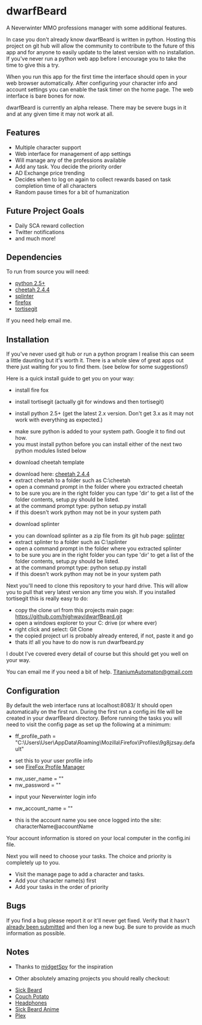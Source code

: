 dwarfBeard
==========

A Neverwinter MMO professions manager with some additional features.

In case you don't already know dwarfBeard is written in python.  Hosting this project on git hub will allow the community 
to contribute to the future of this app and for anyone to easily update to the latest version with no installation.  If you've 
never run a python web app before I encourage you to take the time to give this a try.  

When you run this app for the first time the interface should open in your web browser automatically.  After configuring your
character info and account settings you can enable the task timer on the home page.  The web interface is bare bones for now.

dwarfBeard is currently an alpha release. There may be severe bugs in it and at any given time it may not work at all. 



## Features

* Multiple character support
* Web interface for management of app settings
* Will manage any of the professions available
* Add any task. You decide the priority order
* AD Exchange price trending
* Decides when to log on again to collect rewards based on task completion time of all characters
* Random pause times for a bit of humanization



## Future Project Goals

* Daily SCA reward collection
* Twitter notifications
* and much more!


## Dependencies

To run from source you will need:

* [python 2.5+][pythonDownloads]
* [cheetah 2.4.4][cheetahDownloads]
* [splinter][splinterDownlaods]
* [firefox][firefoxDownloads]
* [tortisegit][tortisegitHome]

If you need help email me.


## Installation

If you've never used git hub or run a python program I realise this can seem a little daunting but it's worth it.
There is a whole slew of great apps out there just waiting for you to find them. (see below for some suggestions!)

Here is a quick install guide to get you on your way:

* install fire fox
* install tortisegit (actually git for windows and then tortisegit)

* install python 2.5+ (get the latest 2.x version.  Don't get 3.x as it may not work with everything as expected.)
 - make sure python is added to your system path.  Google it to find out how.
 - you must install python before you can install either of the next two python modules listed below
* download cheetah template 
 - download here: [cheetah 2.4.4][cheetahDownloads]
 - extract cheetah to a folder such as C:\cheetah
 - open a command prompt in the folder where you extracted cheetah
 - to be sure you are in the right folder you can type 'dir' to get a list of the folder contents, setup.py should be listed.
 - at the command prompt type: python setup.py install
 - if this doesn't work python may not be in your system path
* download splinter
 - you can download splinter as a zip file from its git hub page: [splinter][splinterDownlaods]
 - extract splinter to a folder such as C:\splinter
 - open a command prompt in the folder where you extracted splinter
 - to be sure you are in the right folder you can type 'dir' to get a list of the folder contents, setup.py should be listed.
 - at the command prompt type: python setup.py install
 - if this doesn't work python may not be in your system path

Next you'll need to clone this repository to your hard drive.  This will allow you to pull that very latest version any time you wish.
If you installed tortisegit this is really easy to do:
* copy the clone url from this projects main page: https://github.com/highway/dwarfBeard.git
* open a windows explorer to your C: drive (or where ever)
* right click and select: Git Clone
* the copied project url is probably already entered, if not, paste it and go
* thats it! all you have to do now is run dwarfbeard.py

I doubt I've covered every detail of course but this should get you well on your way.

You can email me if you need a bit of help. 
TitaniumAutomaton@gmail.com


## Configuration

By default the web interface runs at localhost:8083/
It should open automatically on the first run.
During the first run a config.ini file will be created in your dwarfBeard directory.
Before running the tasks you will need to visit the config page as set up the following at a minimum:

* ff_profile_path = "C:\Users\User\AppData\Roaming\Mozilla\Firefox\Profiles\9g8jzsay.default"
 - set this to your user profile info
 - see [FireFox Profile Manager][fireFoxProfileManager]
* nw_user_name = ""
* nw_password = ""
 - input your Neverwinter login info
* nw_account_name = ""
 - this is the account name you see once logged into the site: characterName@accountName
 
Your account information is stored on your local computer in the config.ini file.


Next you will need to choose your tasks.  The choice and priority is completely up to you.
* Visit the manage page to add a character and tasks.
* Add your character name(s) first
* Add your tasks in the order of priority

 
## Bugs

If you find a bug please report it or it'll never get fixed. Verify that it hasn't [already been submitted][issues] and then log a new bug. Be sure to provide as much information as possible.


## Notes

* Thanks to [midgetSpy][midgetSpy] for the inspiration

* Other absolutely amazing projects you should really checkout:
 - [Sick Beard][sickbeardGit]
 - [Couch Potato][couchpotatoGit]
 - [Headphones][headphonesGit]
 - [Sick Beard Anime][sickbeardAnimeGit]
 - [Plex][plexApp]
 
 

[pythonDownloads]:https://www.python.org/downloads/
[cherryPyDownloads]:https://pypi.python.org/pypi/CherryPy/3.2.4
[cheetahDownloads]:https://pypi.python.org/pypi/Cheetah/2.4.4
[splinterDownlaods]:https://github.com/cobrateam/splinter
[fireFoxProfileManager]:https://support.mozilla.org/en-US/kb/profile-manager-create-and-remove-firefox-profiles
[firefoxDownloads]:http://www.mozilla.org/en-US/firefox/new/
[tortisegitHome]:https://code.google.com/p/tortoisegit/
[issues]:https://github.com/highway/dwarfBeard/issues
[midgetSpy]:https://github.com/midgetspy
[sickbeardGit]:https://github.com/midgetspy/Sick-Beard
[sickbeardAnimeGit]:https://github.com/lad1337/Sick-Beard
[headphonesGit]:https://github.com/rembo10/headphones
[couchpotatoGit]:https://github.com/RuudBurger/CouchPotatoServer
[plexApp]:https://plex.tv/
